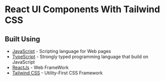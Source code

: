# React UI Components With Tailwind CSS

## Built Using <a name="built_using"></a>

- [JavaScript](https://www.javascript.com/) - Scripting language for Web pages
- [TypeScript](https://www.typescriptlang.org/) - Strongly typed programming language that build on JavaScript
- [ReactJs](https://reactjs.org/) - Web FrameWork
- [Tailwind CSS](https://tailwindcss.com/) - Utility-First CSS Framework
